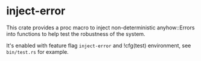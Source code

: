 # inject-error

This crate provides a proc macro to inject non-deterministic anyhow::Errors into functions to help test the robustness of the system.

It's enabled with feature flag `inject-error` and !cfg(test) environment, see `bin/test.rs` for example.

